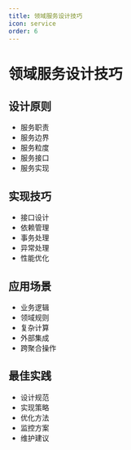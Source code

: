 ```yaml
---
title: 领域服务设计技巧
icon: service
order: 6
---
```


# 领域服务设计技巧

## 设计原则
- 服务职责
- 服务边界
- 服务粒度
- 服务接口
- 服务实现

## 实现技巧
- 接口设计
- 依赖管理
- 事务处理
- 异常处理
- 性能优化

## 应用场景
- 业务逻辑
- 领域规则
- 复杂计算
- 外部集成
- 跨聚合操作

## 最佳实践
- 设计规范
- 实现策略
- 优化方法
- 监控方案
- 维护建议

